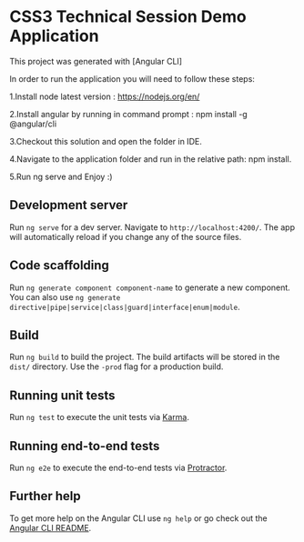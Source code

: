 # CSS3 Technical Session Demo Application

This project was generated with [Angular CLI]

In order to run the application you will need to follow these steps:

1.Install node latest version : https://nodejs.org/en/

2.Install angular by running in command prompt : npm install -g @angular/cli

3.Checkout this solution and open the folder in IDE.

4.Navigate to the application folder and run in the relative path: npm install.

5.Run ng serve and Enjoy :)

## Development server

Run `ng serve` for a dev server. Navigate to `http://localhost:4200/`. The app will automatically reload if you change any of the source files.

## Code scaffolding

Run `ng generate component component-name` to generate a new component. You can also use `ng generate directive|pipe|service|class|guard|interface|enum|module`.

## Build

Run `ng build` to build the project. The build artifacts will be stored in the `dist/` directory. Use the `-prod` flag for a production build.

## Running unit tests

Run `ng test` to execute the unit tests via [Karma](https://karma-runner.github.io).

## Running end-to-end tests

Run `ng e2e` to execute the end-to-end tests via [Protractor](http://www.protractortest.org/).

## Further help

To get more help on the Angular CLI use `ng help` or go check out the [Angular CLI README](https://github.com/angular/angular-cli/blob/master/README.md).
